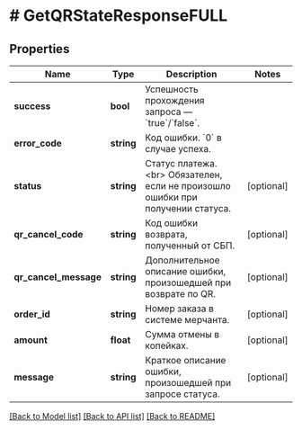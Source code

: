 # # GetQRStateResponseFULL

## Properties

Name | Type | Description | Notes
------------ | ------------- | ------------- | -------------
**success** | **bool** | Успешность прохождения запроса — &#x60;true&#x60;/&#x60;false&#x60;. |
**error_code** | **string** | Код ошибки. &#x60;0&#x60; в случае успеха. |
**status** | **string** | Статус платежа. &lt;br&gt; Обязателен, если не произошло ошибки при получении статуса. | [optional]
**qr_cancel_code** | **string** | Код ошибки возврата, полученный от СБП. | [optional]
**qr_cancel_message** | **string** | Дополнительное описание ошибки, произошедшей при возврате по QR. | [optional]
**order_id** | **string** | Номер заказа в системе мерчанта. | [optional]
**amount** | **float** | Сумма отмены в копейках. | [optional]
**message** | **string** | Краткое описание ошибки, произошедшей при запросе статуса. | [optional]

[[Back to Model list]](../../README.md#models) [[Back to API list]](../../README.md#endpoints) [[Back to README]](../../README.md)
